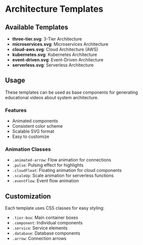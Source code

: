 # Architecture Templates

## Available Templates

- **three-tier.svg**: 3-Tier Architecture
- **microservices.svg**: Microservices Architecture
- **cloud-aws.svg**: Cloud Architecture (AWS)
- **kubernetes.svg**: Kubernetes Architecture
- **event-driven.svg**: Event-Driven Architecture
- **serverless.svg**: Serverless Architecture

## Usage

These templates can be used as base components for generating educational videos about system architecture.

### Features
- Animated components
- Consistent color scheme
- Scalable SVG format
- Easy to customize

### Animation Classes
- `.animated-arrow`: Flow animation for connections
- `.pulse`: Pulsing effect for highlights
- `.cloudFloat`: Floating animation for cloud components
- `.scaleUp`: Scale animation for serverless functions
- `.eventFlow`: Event flow animation

## Customization

Each template uses CSS classes for easy styling:
- `.tier-box`: Main container boxes
- `.component`: Individual components
- `.service`: Service elements
- `.database`: Database components
- `.arrow`: Connection arrows
